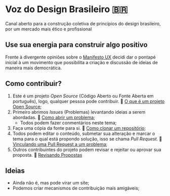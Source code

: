# Voz do Design Brasileiro 🇧🇷
Canal aberto para a construção coletiva de princípios do design brasileiro, por um mercado mais ético e profissional

## Use sua energia para construir algo positivo
Frente à divergente opiniões sobre o [Manifesto UX](https://manifestoux.org) decidi dar o pontapé inicial à um movimento que possibilita a criação e discussão de ideias de maneira mais democrática.

## Como contribuir?
1. Este é um projeto *Open Source* (Código Aberto ou Fonte Aberta em português), logo, qualquer pessoa pode contribuir. 📖 [O que é um projeto Open Source](https://www.youtube.com/watch?v=kd8oz7Bez88);
2. Primeiro abrimos *Issues* (Problemas) levantando ideias a serem abordadas. 📖 [Como abrir um problema](https://docs.github.com/pt/issues/tracking-your-work-with-issues/creating-issues/opening-an-issue-from-code);
   - Todos podem fazer conmentários neste tema;
3. Faça uma cópia da fonte para si. 📖 [Como clonar um repositório](https://docs.github.com/pt/github/creating-cloning-and-archiving-repositories/cloning-a-repository-from-github/cloning-a-repository);
4. Todos podem editar o conteúdo, submetar sua alteração e marcar o tema para o qual está propondo solução, isso se chama *Pull Request*. 📖 [Vinculando uma Pull Request a um problema](https://docs.github.com/pt/issues/tracking-your-work-with-issues/creating-issues/linking-a-pull-request-to-an-issue);
5. Outros contribuintes do projeto podem revisar e rejeitar ou aprovar sua proposta. 📖 [Revisando Propostas](https://docs.github.com/pt/github/collaborating-with-pull-requests/reviewing-changes-in-pull-requests/reviewing-proposed-changes-in-a-pull-request)

## Ideias
- Ainda não é, mas pode virar um site;
- Podemos criar mecanismos de contribuição mais amigáveis;
